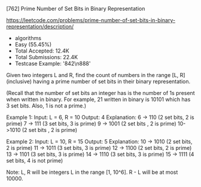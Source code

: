 [762] Prime Number of Set Bits in Binary Representation  

https://leetcode.com/problems/prime-number-of-set-bits-in-binary-representation/description/

* algorithms
* Easy (55.45%)
* Total Accepted:    12.4K
* Total Submissions: 22.4K
* Testcase Example:  '842\n888'


Given two integers L and R, find the count of numbers in the range [L, R] (inclusive) having a prime number of set bits in their binary representation.

(Recall that the number of set bits an integer has is the number of 1s present when written in binary.  For example, 21 written in binary is 10101 which has 3 set bits.  Also, 1 is not a prime.)


Example 1:
Input: L = 6, R = 10
Output: 4
Explanation:
6 -> 110 (2 set bits, 2 is prime)
7 -> 111 (3 set bits, 3 is prime)
9 -> 1001 (2 set bits , 2 is prime)
10->1010 (2 set bits , 2 is prime)


Example 2:
Input: L = 10, R = 15
Output: 5
Explanation:
10 -> 1010 (2 set bits, 2 is prime)
11 -> 1011 (3 set bits, 3 is prime)
12 -> 1100 (2 set bits, 2 is prime)
13 -> 1101 (3 set bits, 3 is prime)
14 -> 1110 (3 set bits, 3 is prime)
15 -> 1111 (4 set bits, 4 is not prime)


Note:
L, R will be integers L  in the range [1, 10^6].
R - L will be at most 10000.

